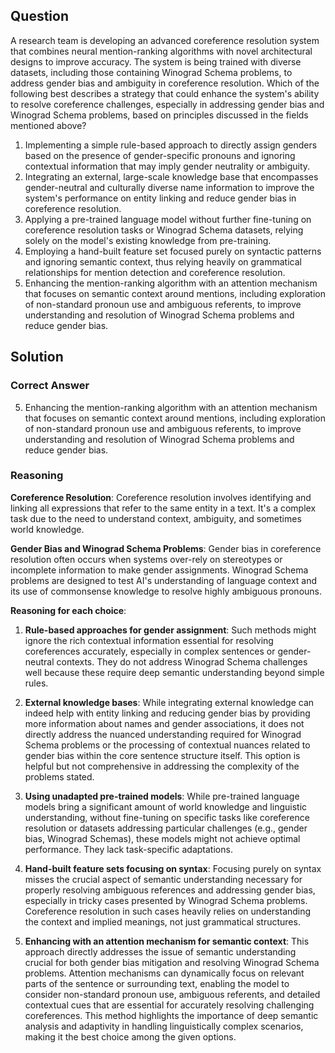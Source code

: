 ## Question

A research team is developing an advanced coreference resolution system that combines neural mention-ranking algorithms with novel architectural designs to improve accuracy. The system is being trained with diverse datasets, including those containing Winograd Schema problems, to address gender bias and ambiguity in coreference resolution. Which of the following best describes a strategy that could enhance the system's ability to resolve coreference challenges, especially in addressing gender bias and Winograd Schema problems, based on principles discussed in the fields mentioned above?

1. Implementing a simple rule-based approach to directly assign genders based on the presence of gender-specific pronouns and ignoring contextual information that may imply gender neutrality or ambiguity.
2. Integrating an external, large-scale knowledge base that encompasses gender-neutral and culturally diverse name information to improve the system's performance on entity linking and reduce gender bias in coreference resolution.
3. Applying a pre-trained language model without further fine-tuning on coreference resolution tasks or Winograd Schema datasets, relying solely on the model's existing knowledge from pre-training.
4. Employing a hand-built feature set focused purely on syntactic patterns and ignoring semantic context, thus relying heavily on grammatical relationships for mention detection and coreference resolution.
5. Enhancing the mention-ranking algorithm with an attention mechanism that focuses on semantic context around mentions, including exploration of non-standard pronoun use and ambiguous referents, to improve understanding and resolution of Winograd Schema problems and reduce gender bias.

## Solution

### Correct Answer

5. Enhancing the mention-ranking algorithm with an attention mechanism that focuses on semantic context around mentions, including exploration of non-standard pronoun use and ambiguous referents, to improve understanding and resolution of Winograd Schema problems and reduce gender bias.

### Reasoning

**Coreference Resolution**: Coreference resolution involves identifying and linking all expressions that refer to the same entity in a text. It's a complex task due to the need to understand context, ambiguity, and sometimes world knowledge.

**Gender Bias and Winograd Schema Problems**: Gender bias in coreference resolution often occurs when systems over-rely on stereotypes or incomplete information to make gender assignments. Winograd Schema problems are designed to test AI's understanding of language context and its use of commonsense knowledge to resolve highly ambiguous pronouns.

**Reasoning for each choice**:

1. **Rule-based approaches for gender assignment**: Such methods might ignore the rich contextual information essential for resolving coreferences accurately, especially in complex sentences or gender-neutral contexts. They do not address Winograd Schema challenges well because these require deep semantic understanding beyond simple rules.

2. **External knowledge bases**: While integrating external knowledge can indeed help with entity linking and reducing gender bias by providing more information about names and gender associations, it does not directly address the nuanced understanding required for Winograd Schema problems or the processing of contextual nuances related to gender bias within the core sentence structure itself. This option is helpful but not comprehensive in addressing the complexity of the problems stated.

3. **Using unadapted pre-trained models**: While pre-trained language models bring a significant amount of world knowledge and linguistic understanding, without fine-tuning on specific tasks like coreference resolution or datasets addressing particular challenges (e.g., gender bias, Winograd Schemas), these models might not achieve optimal performance. They lack task-specific adaptations.

4. **Hand-built feature sets focusing on syntax**: Focusing purely on syntax misses the crucial aspect of semantic understanding necessary for properly resolving ambiguous references and addressing gender bias, especially in tricky cases presented by Winograd Schema problems. Coreference resolution in such cases heavily relies on understanding the context and implied meanings, not just grammatical structures.

5. **Enhancing with an attention mechanism for semantic context**: This approach directly addresses the issue of semantic understanding crucial for both gender bias mitigation and resolving Winograd Schema problems. Attention mechanisms can dynamically focus on relevant parts of the sentence or surrounding text, enabling the model to consider non-standard pronoun use, ambiguous referents, and detailed contextual cues that are essential for accurately resolving challenging coreferences. This method highlights the importance of deep semantic analysis and adaptivity in handling linguistically complex scenarios, making it the best choice among the given options.